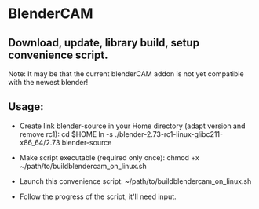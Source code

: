 BlenderCAM
=====
Download, update, library build, setup convenience script.
-----


Note: It may be that the current blenderCAM addon is not yet compatible with the newest blender!


Usage:
---

* Create link blender-source in your Home directory (adapt version and remove rc1):
    cd $HOME
    ln -s ./blender-2.73-rc1-linux-glibc211-x86_64/2.73 blender-source
* Make script executable (required only once):
    chmod +x ~/path/to/buildblendercam_on_linux.sh
* Launch this convenience script:
    ~/path/to/buildblendercam_on_linux.sh


* Follow the progress of the script, it'll need input.
